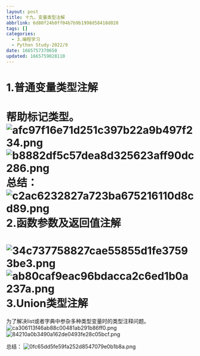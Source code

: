```yaml
---
layout: post
title: 十九、变量类型注解
abbrlink: 6d80f24b0ff04b7b9b1998d58418d020
tags: []
categories:
  - 3.编程学习
  - Python Study-2022/9
date: 1665757370650
updated: 1665759028110
---
```


# 1.普通变量类型注解

帮助标记类型。
![afc97f16e71d251c397b22a9b497f234.png](/resources/05e0f9c2d1e64884a5e9d21cd188a504.png)
![b8882df5c57dea8d325623aff90dc286.png](/resources/860a8c8d0ab2417fb255af8bbecf91cb.png)
总结：
![c2ac6232827a723ba675216110d8cd89.png](/resources/09d3a6d9ae1649ef8b3812e8aed83985.png)
2.函数参数及返回值注解
============

![34c737758827cae55855d1fe37593be3.png](/resources/cd557656b3f14e6f8f7fc0a6f721680b.png)
![ab80caf9eac96bdacca2c6ed1b0a237a.png](/resources/07eea412ba7244758f8e842fa40ef64d.png)
3.Union类型注解
===========

为了解决list或者字典中参杂多种类型变量时的类型注释问题。
![ca306113f46ab88c00481ab291b86ff0.png](/resources/0522764a0c6f40e78d61caa53b8381c3.png)
![84210a0b3490a162de0493fe28c05bcf.png](/resources/f1c959e185ed41678d96552e0633cec3.png)

总结：
![0fc65dd5fe59fa252d8547079e0b1b8a.png](/resources/ff74ce25e0634fad9c464056fc4468bc.png)
